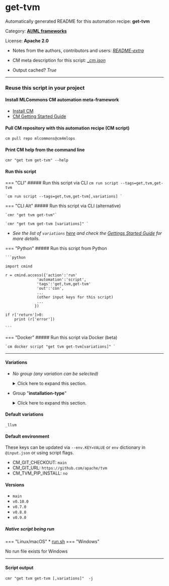 # get-tvm
Automatically generated README for this automation recipe: **get-tvm**

Category: **[AI/ML frameworks](..)**

License: **Apache 2.0**

* Notes from the authors, contributors and users: [*README-extra*](https://github.com/mlcommons/cm4mlops/tree/main/script/get-tvm/README-extra.md)

* CM meta description for this script: *[_cm.json](https://github.com/mlcommons/cm4mlops/tree/main/script/get-tvm/_cm.json)*
* Output cached? *True*

---
### Reuse this script in your project

#### Install MLCommons CM automation meta-framework

* [Install CM](https://docs.mlcommons.org/ck/install)
* [CM Getting Started Guide](https://docs.mlcommons.org/ck/getting-started/)

#### Pull CM repository with this automation recipe (CM script)

```cm pull repo mlcommons@cm4mlops```

#### Print CM help from the command line

````cmr "get tvm get-tvm" --help````

#### Run this script

=== "CLI"
    ##### Run this script via CLI
    `cm run script --tags=get,tvm,get-tvm`

    `cm run script --tags=get,tvm,get-tvm[,variations] `

=== "CLI Alt"
    ##### Run this script via CLI (alternative)

    `cmr "get tvm get-tvm"`

    `cmr "get tvm get-tvm [variations]" `


* *See the list of `variations` [here](#variations) and check the [Gettings Started Guide](https://github.com/mlcommons/ck/blob/dev/docs/getting-started.md) for more details.*

=== "Python"
    ##### Run this script from Python


    ```python

    import cmind

    r = cmind.access({'action':'run'
                  'automation':'script',
                  'tags':'get,tvm,get-tvm'
                  'out':'con',
                  ...
                  (other input keys for this script)
                  ...
                 })

    if r['return']>0:
        print (r['error'])

    ```


=== "Docker"
    ##### Run this script via Docker (beta)

    `cm docker script "get tvm get-tvm[variations]" `

___


#### Variations

  * *No group (any variation can be selected)*
    <details>
    <summary>Click here to expand this section.</summary>

    * `_cuda`
      - Environment variables:
        - *CM_TVM_USE_CUDA*: `yes`
      - Workflow:
        1. ***Read "deps" on other CM scripts***
           * get,cuda
             - CM script: [get-cuda](https://github.com/mlcommons/cm4mlops/tree/master/script/get-cuda)
    * `_openmp`
      - Environment variables:
        - *CM_TVM_USE_OPENMP*: `yes`
      - Workflow:

    </details>


  * Group "**installation-type**"
    <details>
    <summary>Click here to expand this section.</summary>

    * **`_llvm`** (default)
      - Environment variables:
        - *CM_TVM_USE_LLVM*: `yes`
      - Workflow:
        1. ***Read "deps" on other CM scripts***
           * get,llvm
             * CM names: `--adr.['llvm']...`
             - CM script: [get-llvm](https://github.com/mlcommons/cm4mlops/tree/master/script/get-llvm)
    * `_pip-install`
      - Environment variables:
        - *CM_TVM_PIP_INSTALL*: `yes`
      - Workflow:
        1. ***Read "deps" on other CM scripts***
           * get,generic-python-lib,_apache-tvm
             - CM script: [get-generic-python-lib](https://github.com/mlcommons/cm4mlops/tree/master/script/get-generic-python-lib)

    </details>


#### Default variations

`_llvm`
#### Default environment


These keys can be updated via `--env.KEY=VALUE` or `env` dictionary in `@input.json` or using script flags.

* CM_GIT_CHECKOUT: `main`
* CM_GIT_URL: `https://github.com/apache/tvm`
* CM_TVM_PIP_INSTALL: `no`


#### Versions
* `main`
* `v0.10.0`
* `v0.7.0`
* `v0.8.0`
* `v0.9.0`

##### Native script being run
=== "Linux/macOS"
     * [run.sh](https://github.com/mlcommons/cm4mlops/tree/main/script/get-tvm/run.sh)
=== "Windows"

No run file exists for Windows
___
#### Script output
`cmr "get tvm get-tvm [,variations]"  -j`